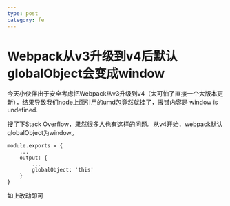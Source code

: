 ```yaml
---
type: post
category: fe
---
```

# Webpack从v3升级到v4后默认globalObject会变成window

今天小伙伴出于安全考虑把Webpack从v3升级到v4（太可怕了直接一个大版本更新），结果导致我们node上面引用的umd包竟然就挂了，报错内容是 window is undefined.

搜了下Stack Overflow，果然很多人也有这样的问题。从v4开始，webpack默认globalObject为window。

```
module.exports = {
    ...
	output: {
		...
		globalObject: 'this'
	}
}
```

如上改动即可
